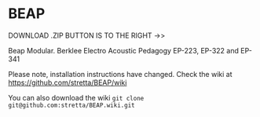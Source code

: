 BEAP
====
DOWNLOAD .ZIP BUTTON IS TO THE RIGHT ->>

Beap Modular. Berklee Electro Acoustic Pedagogy
EP-223, EP-322 and EP-341

Please note, installation instructions have changed.
Check the wiki at https://github.com/stretta/BEAP/wiki

You can also download the wiki ````git clone git@github.com:stretta/BEAP.wiki.git````

